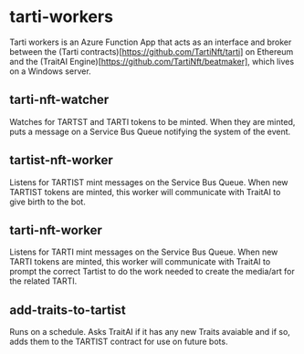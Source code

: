 # tarti-workers

Tarti workers is an Azure Function App that acts as an interface and broker between the (Tarti contracts)[https://github.com/TartiNft/tarti] on Ethereum and the (TraitAI Engine)[https://github.com/TartiNft/beatmaker], which lives on a Windows server.

## tarti-nft-watcher

Watches for TARTST and TARTI tokens to be minted. When they are minted, puts a message on a Service Bus Queue notifying the system of the event.

## tartist-nft-worker

Listens for TARTIST mint messages on the Service Bus Queue. When new TARTIST tokens are minted, this worker will communicate with TraitAI to give birth to the bot.

## tarti-nft-worker

Listens for TARTI mint messages on the Service Bus Queue. When new TARTI tokens are minted, this worker will communicate with TraitAI to prompt the correct Tartist to do the work needed to create the media/art for the related TARTI.

## add-traits-to-tartist

Runs on a schedule. Asks TraitAI if it has any new Traits avaiable and if so, adds them to the TARTIST contract for use on future bots. 

